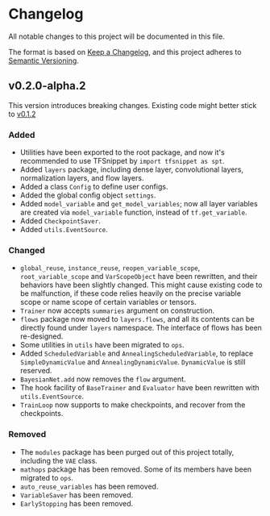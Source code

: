 # Changelog
All notable changes to this project will be documented in this file.

The format is based on [Keep a Changelog](https://keepachangelog.com/en/1.0.0/),
and this project adheres to [Semantic Versioning](https://semver.org/spec/v2.0.0.html).

## v0.2.0-alpha.2
This version introduces breaking changes. Existing code might better stick to [v0.1.2](https://github.com/haowen-xu/tfsnippet/tree/v0.1.2)

### Added
- Utilities have been exported to the root package, and now it's recommended to use TFSnippet by ``import tfsnippet as spt``.
- Added `layers` package, including dense layer, convolutional layers, normalization layers, and flow layers.
- Added a class `Config` to define user configs.
- Added the global config object `settings`.
- Added `model_variable` and `get_model_variables`; now all layer variables are created via `model_variable` function, instead of `tf.get_variable`.
- Added `CheckpointSaver`.
- Added `utils.EventSource`.

### Changed
- `global_reuse`, `instance_reuse`, `reopen_variable_scope`, `root_variable_scope` and `VarScopeObject` have been rewritten, and their behaviors have been slightly changed.  This might cause existing code to be malfunction, if these code relies heavily on the precise variable scope or name scope of certain variables or tensors.
- `Trainer` now accepts `summaries` argument on construction.
- `flows` package now moved to `layers.flows`, and all its contents
  can be directly found under `layers` namespace.  The interface of flows has been re-designed.
- Some utilities in `utils` have been migrated to `ops`.
- Added `ScheduledVariable` and `AnnealingScheduledVariable`, to replace `SimpleDynamicValue` and `AnnealingDynamicValue`.  `DynamicValue` is still reserved.
- `BayesianNet.add` now removes the `flow` argument.
- The hook facility of `BaseTrainer` and `Evaluator` have been rewritten with `utils.EventSource`.
- `TrainLoop` now supports to make checkpoints, and recover from the checkpoints.

### Removed
- The `modules` package has been purged out of this project totally, including the `VAE` class.
- `mathops` package has been removed.  Some of its members have been migrated to `ops`.
- `auto_reuse_variables` has been removed.
- `VariableSaver` has been removed.
- `EarlyStopping` has been removed.
